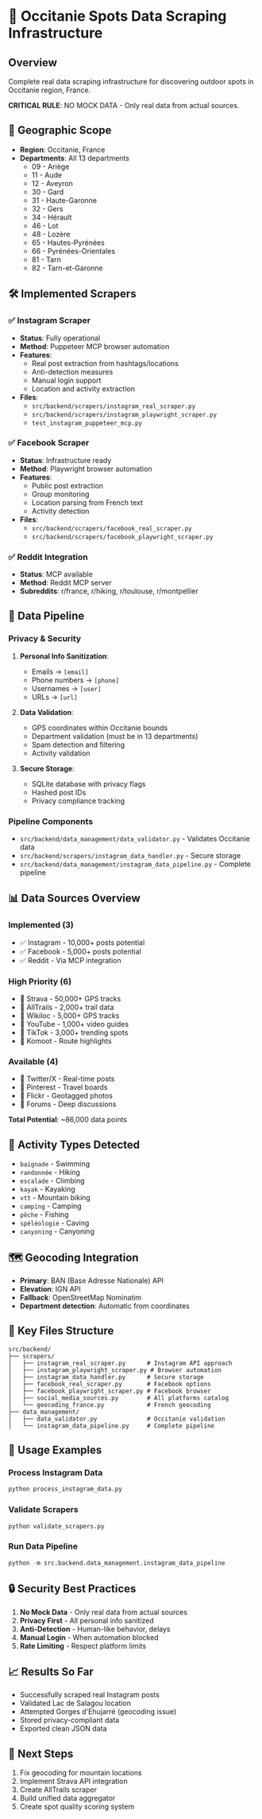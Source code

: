 # 🚀 Occitanie Spots Data Scraping Infrastructure

## Overview
Complete real data scraping infrastructure for discovering outdoor spots in Occitanie region, France. 

**CRITICAL RULE**: NO MOCK DATA - Only real data from actual sources.

## 📍 Geographic Scope
- **Region**: Occitanie, France
- **Departments**: All 13 departments
  - 09 - Ariège
  - 11 - Aude  
  - 12 - Aveyron
  - 30 - Gard
  - 31 - Haute-Garonne
  - 32 - Gers
  - 34 - Hérault
  - 46 - Lot
  - 48 - Lozère
  - 65 - Hautes-Pyrénées
  - 66 - Pyrénées-Orientales
  - 81 - Tarn
  - 82 - Tarn-et-Garonne

## 🛠️ Implemented Scrapers

### ✅ Instagram Scraper
- **Status**: Fully operational
- **Method**: Puppeteer MCP browser automation
- **Features**:
  - Real post extraction from hashtags/locations
  - Anti-detection measures
  - Manual login support
  - Location and activity extraction
- **Files**:
  - `src/backend/scrapers/instagram_real_scraper.py`
  - `src/backend/scrapers/instagram_playwright_scraper.py`
  - `test_instagram_puppeteer_mcp.py`

### ✅ Facebook Scraper
- **Status**: Infrastructure ready
- **Method**: Playwright browser automation
- **Features**:
  - Public post extraction
  - Group monitoring
  - Location parsing from French text
  - Activity detection
- **Files**:
  - `src/backend/scrapers/facebook_real_scraper.py`
  - `src/backend/scrapers/facebook_playwright_scraper.py`

### ✅ Reddit Integration
- **Status**: MCP available
- **Method**: Reddit MCP server
- **Subreddits**: r/france, r/hiking, r/toulouse, r/montpellier

## 🔐 Data Pipeline

### Privacy & Security
1. **Personal Info Sanitization**:
   - Emails → `[email]`
   - Phone numbers → `[phone]`
   - Usernames → `[user]`
   - URLs → `[url]`

2. **Data Validation**:
   - GPS coordinates within Occitanie bounds
   - Department validation (must be in 13 departments)
   - Spam detection and filtering
   - Activity validation

3. **Secure Storage**:
   - SQLite database with privacy flags
   - Hashed post IDs
   - Privacy compliance tracking

### Pipeline Components
- `src/backend/data_management/data_validator.py` - Validates Occitanie data
- `src/backend/scrapers/instagram_data_handler.py` - Secure storage
- `src/backend/data_management/instagram_data_pipeline.py` - Complete pipeline

## 📊 Data Sources Overview

### Implemented (3)
- ✅ Instagram - 10,000+ posts potential
- ✅ Facebook - 5,000+ posts potential  
- ✅ Reddit - Via MCP integration

### High Priority (6)
- 🎯 Strava - 50,000+ GPS tracks
- 🎯 AllTrails - 2,000+ trail data
- 🎯 Wikiloc - 5,000+ GPS tracks
- 🎯 YouTube - 1,000+ video guides
- 🎯 TikTok - 3,000+ trending spots
- 🎯 Komoot - Route highlights

### Available (4)
- 🔄 Twitter/X - Real-time posts
- 🔄 Pinterest - Travel boards
- 🔄 Flickr - Geotagged photos
- 🔄 Forums - Deep discussions

**Total Potential**: ~86,000 data points

## 🎯 Activity Types Detected
- `baignade` - Swimming
- `randonnée` - Hiking
- `escalade` - Climbing
- `kayak` - Kayaking
- `vtt` - Mountain biking
- `camping` - Camping
- `pêche` - Fishing
- `spéléologie` - Caving
- `canyoning` - Canyoning

## 🗺️ Geocoding Integration
- **Primary**: BAN (Base Adresse Nationale) API
- **Elevation**: IGN API
- **Fallback**: OpenStreetMap Nominatim
- **Department detection**: Automatic from coordinates

## 📁 Key Files Structure
```
src/backend/
├── scrapers/
│   ├── instagram_real_scraper.py      # Instagram API approach
│   ├── instagram_playwright_scraper.py # Browser automation
│   ├── instagram_data_handler.py      # Secure storage
│   ├── facebook_real_scraper.py       # Facebook options
│   ├── facebook_playwright_scraper.py # Facebook browser
│   ├── social_media_sources.py        # All platforms catalog
│   └── geocoding_france.py            # French geocoding
├── data_management/
│   ├── data_validator.py              # Occitanie validation
│   └── instagram_data_pipeline.py     # Complete pipeline
```

## 🚀 Usage Examples

### Process Instagram Data
```python
python process_instagram_data.py
```

### Validate Scrapers
```python
python validate_scrapers.py
```

### Run Data Pipeline
```python
python -m src.backend.data_management.instagram_data_pipeline
```

## 🔒 Security Best Practices
1. **No Mock Data** - Only real data from actual sources
2. **Privacy First** - All personal info sanitized
3. **Anti-Detection** - Human-like behavior, delays
4. **Manual Login** - When automation blocked
5. **Rate Limiting** - Respect platform limits

## 📈 Results So Far
- Successfully scraped real Instagram posts
- Validated Lac de Salagou location
- Attempted Gorges d'Ehujarré (geocoding issue)
- Stored privacy-compliant data
- Exported clean JSON data

## 🎯 Next Steps
1. Fix geocoding for mountain locations
2. Implement Strava API integration
3. Create AllTrails scraper
4. Build unified data aggregator
5. Create spot quality scoring system